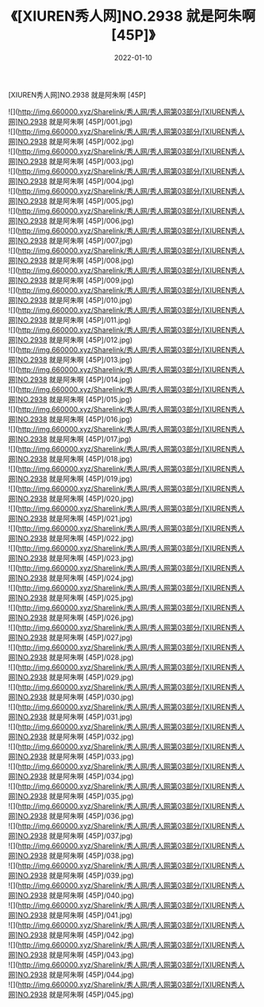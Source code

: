 ﻿---
layout: post
title:  《[XIUREN秀人网]NO.2938 就是阿朱啊 [45P]》
date:   2022-01-10
img: http://img.660000.xyz/Sharelink/秀人网/秀人网第03部分/[XIUREN秀人网]NO.2938 就是阿朱啊 [45P]/000.jpg
categories: [美女, 清纯, 唯美]
---

[XIUREN秀人网]NO.2938 就是阿朱啊 [45P]

 ![](http://img.660000.xyz/Sharelink/秀人网/秀人网第03部分/[XIUREN秀人网]NO.2938 就是阿朱啊 [45P]/001.jpg) <br>![](http://img.660000.xyz/Sharelink/秀人网/秀人网第03部分/[XIUREN秀人网]NO.2938 就是阿朱啊 [45P]/002.jpg) <br>![](http://img.660000.xyz/Sharelink/秀人网/秀人网第03部分/[XIUREN秀人网]NO.2938 就是阿朱啊 [45P]/003.jpg) <br>![](http://img.660000.xyz/Sharelink/秀人网/秀人网第03部分/[XIUREN秀人网]NO.2938 就是阿朱啊 [45P]/004.jpg) <br>![](http://img.660000.xyz/Sharelink/秀人网/秀人网第03部分/[XIUREN秀人网]NO.2938 就是阿朱啊 [45P]/005.jpg) <br>![](http://img.660000.xyz/Sharelink/秀人网/秀人网第03部分/[XIUREN秀人网]NO.2938 就是阿朱啊 [45P]/006.jpg) <br>![](http://img.660000.xyz/Sharelink/秀人网/秀人网第03部分/[XIUREN秀人网]NO.2938 就是阿朱啊 [45P]/007.jpg) <br>![](http://img.660000.xyz/Sharelink/秀人网/秀人网第03部分/[XIUREN秀人网]NO.2938 就是阿朱啊 [45P]/008.jpg) <br>![](http://img.660000.xyz/Sharelink/秀人网/秀人网第03部分/[XIUREN秀人网]NO.2938 就是阿朱啊 [45P]/009.jpg) <br>![](http://img.660000.xyz/Sharelink/秀人网/秀人网第03部分/[XIUREN秀人网]NO.2938 就是阿朱啊 [45P]/010.jpg) <br>![](http://img.660000.xyz/Sharelink/秀人网/秀人网第03部分/[XIUREN秀人网]NO.2938 就是阿朱啊 [45P]/011.jpg) <br>![](http://img.660000.xyz/Sharelink/秀人网/秀人网第03部分/[XIUREN秀人网]NO.2938 就是阿朱啊 [45P]/012.jpg) <br>![](http://img.660000.xyz/Sharelink/秀人网/秀人网第03部分/[XIUREN秀人网]NO.2938 就是阿朱啊 [45P]/013.jpg) <br>![](http://img.660000.xyz/Sharelink/秀人网/秀人网第03部分/[XIUREN秀人网]NO.2938 就是阿朱啊 [45P]/014.jpg) <br>![](http://img.660000.xyz/Sharelink/秀人网/秀人网第03部分/[XIUREN秀人网]NO.2938 就是阿朱啊 [45P]/015.jpg) <br>![](http://img.660000.xyz/Sharelink/秀人网/秀人网第03部分/[XIUREN秀人网]NO.2938 就是阿朱啊 [45P]/016.jpg) <br>![](http://img.660000.xyz/Sharelink/秀人网/秀人网第03部分/[XIUREN秀人网]NO.2938 就是阿朱啊 [45P]/017.jpg) <br>![](http://img.660000.xyz/Sharelink/秀人网/秀人网第03部分/[XIUREN秀人网]NO.2938 就是阿朱啊 [45P]/018.jpg) <br>![](http://img.660000.xyz/Sharelink/秀人网/秀人网第03部分/[XIUREN秀人网]NO.2938 就是阿朱啊 [45P]/019.jpg) <br>![](http://img.660000.xyz/Sharelink/秀人网/秀人网第03部分/[XIUREN秀人网]NO.2938 就是阿朱啊 [45P]/020.jpg) <br>![](http://img.660000.xyz/Sharelink/秀人网/秀人网第03部分/[XIUREN秀人网]NO.2938 就是阿朱啊 [45P]/021.jpg) <br>![](http://img.660000.xyz/Sharelink/秀人网/秀人网第03部分/[XIUREN秀人网]NO.2938 就是阿朱啊 [45P]/022.jpg) <br>![](http://img.660000.xyz/Sharelink/秀人网/秀人网第03部分/[XIUREN秀人网]NO.2938 就是阿朱啊 [45P]/023.jpg) <br>![](http://img.660000.xyz/Sharelink/秀人网/秀人网第03部分/[XIUREN秀人网]NO.2938 就是阿朱啊 [45P]/024.jpg) <br>![](http://img.660000.xyz/Sharelink/秀人网/秀人网第03部分/[XIUREN秀人网]NO.2938 就是阿朱啊 [45P]/025.jpg) <br>![](http://img.660000.xyz/Sharelink/秀人网/秀人网第03部分/[XIUREN秀人网]NO.2938 就是阿朱啊 [45P]/026.jpg) <br>![](http://img.660000.xyz/Sharelink/秀人网/秀人网第03部分/[XIUREN秀人网]NO.2938 就是阿朱啊 [45P]/027.jpg) <br>![](http://img.660000.xyz/Sharelink/秀人网/秀人网第03部分/[XIUREN秀人网]NO.2938 就是阿朱啊 [45P]/028.jpg) <br>![](http://img.660000.xyz/Sharelink/秀人网/秀人网第03部分/[XIUREN秀人网]NO.2938 就是阿朱啊 [45P]/029.jpg) <br>![](http://img.660000.xyz/Sharelink/秀人网/秀人网第03部分/[XIUREN秀人网]NO.2938 就是阿朱啊 [45P]/030.jpg) <br>![](http://img.660000.xyz/Sharelink/秀人网/秀人网第03部分/[XIUREN秀人网]NO.2938 就是阿朱啊 [45P]/031.jpg) <br>![](http://img.660000.xyz/Sharelink/秀人网/秀人网第03部分/[XIUREN秀人网]NO.2938 就是阿朱啊 [45P]/032.jpg) <br>![](http://img.660000.xyz/Sharelink/秀人网/秀人网第03部分/[XIUREN秀人网]NO.2938 就是阿朱啊 [45P]/033.jpg) <br>![](http://img.660000.xyz/Sharelink/秀人网/秀人网第03部分/[XIUREN秀人网]NO.2938 就是阿朱啊 [45P]/034.jpg) <br>![](http://img.660000.xyz/Sharelink/秀人网/秀人网第03部分/[XIUREN秀人网]NO.2938 就是阿朱啊 [45P]/035.jpg) <br>![](http://img.660000.xyz/Sharelink/秀人网/秀人网第03部分/[XIUREN秀人网]NO.2938 就是阿朱啊 [45P]/036.jpg) <br>![](http://img.660000.xyz/Sharelink/秀人网/秀人网第03部分/[XIUREN秀人网]NO.2938 就是阿朱啊 [45P]/037.jpg) <br>![](http://img.660000.xyz/Sharelink/秀人网/秀人网第03部分/[XIUREN秀人网]NO.2938 就是阿朱啊 [45P]/038.jpg) <br>![](http://img.660000.xyz/Sharelink/秀人网/秀人网第03部分/[XIUREN秀人网]NO.2938 就是阿朱啊 [45P]/039.jpg) <br>![](http://img.660000.xyz/Sharelink/秀人网/秀人网第03部分/[XIUREN秀人网]NO.2938 就是阿朱啊 [45P]/040.jpg) <br>![](http://img.660000.xyz/Sharelink/秀人网/秀人网第03部分/[XIUREN秀人网]NO.2938 就是阿朱啊 [45P]/041.jpg) <br>![](http://img.660000.xyz/Sharelink/秀人网/秀人网第03部分/[XIUREN秀人网]NO.2938 就是阿朱啊 [45P]/042.jpg) <br>![](http://img.660000.xyz/Sharelink/秀人网/秀人网第03部分/[XIUREN秀人网]NO.2938 就是阿朱啊 [45P]/043.jpg) <br>![](http://img.660000.xyz/Sharelink/秀人网/秀人网第03部分/[XIUREN秀人网]NO.2938 就是阿朱啊 [45P]/044.jpg) <br>![](http://img.660000.xyz/Sharelink/秀人网/秀人网第03部分/[XIUREN秀人网]NO.2938 就是阿朱啊 [45P]/045.jpg) <br>